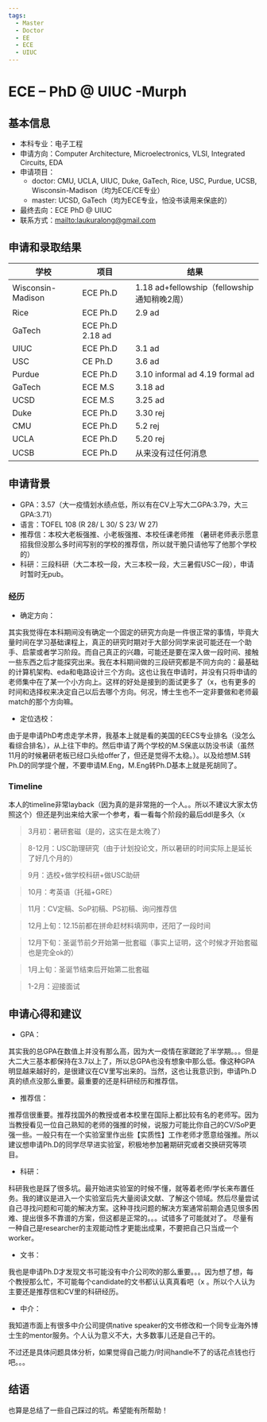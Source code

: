 ```yaml
---
tags:
  - Master
  - Doctor
  - EE
  - ECE
  - UIUC
---
```


# ECE – PhD @ UIUC -Murph

## 基本信息
- 本科专业：电子工程
- 申请方向：Computer Architecture, Microelectronics, VLSI, Integrated Circuits, EDA 
- 申请项目：
	- doctor: CMU, UCLA, UIUC, Duke, GaTech, Rice, USC, Purdue, UCSB, Wisconsin-Madison（均为ECE/CE专业）
	- master: UCSD, GaTech（均为ECE专业，怕没书读用来保底的）
- 最终去向：ECE PhD @ UIUC
- 联系方式：<mailto:laukuralong@gmail.com>

## 申请和录取结果
| 学校 | 项目 | 结果 |
| ---- | ---- | ---- |
|Wisconsin-Madison | ECE Ph.D |	1.18 ad+fellowship（fellowship通知稍晚2周）|
|Rice |	ECE Ph.D |	2.9 ad |
|GaTech | ECE Ph.D	2.18 ad |
|UIUC | ECE Ph.D | 3.1 ad |
|USC | CE Ph.D | 3.6 ad |
|Purdue	| ECE Ph.D | 3.10 informal ad 4.19 formal ad |
|GaTech	| ECE M.S | 3.18 ad |
|UCSD |	ECE M.S	| 3.25 ad |
|Duke | ECE Ph.D | 3.30 rej |
|CMU | ECE Ph.D	| 5.2 rej |
|UCLA |	ECE Ph.D |	5.20 rej |
|UCSB |	ECE Ph.D | 从来没有过任何消息 |

## 申请背景
- GPA：3.57（大一疫情划水绩点低，所以有在CV上写大二GPA:3.79，大三GPA:3.71）
- 语言：TOFEL 108 (R 28/ L 30/ S 23/ W 27)
- 推荐信：本校大老板强推、小老板强推、本校任课老师推
（暑研老师表示愿意招我但没那么多时间写别的学校的推荐信，所以就干脆只请他写了他那个学校的）
- 科研：三段科研（大二本校一段，大三本校一段，大三暑假USC一段），申请时暂时无pub。

### 经历

- 确定方向：

其实我觉得在本科期间没有确定一个固定的研究方向是一件很正常的事情，毕竟大量时间在学习基础课程上，真正的研究时期对于大部分同学来说可能还在一个助手、启蒙或者学习阶段。而自己真正的兴趣，可能还是要在深入做一段时间、接触一些东西之后才能探究出来。我在本科期间做的三段研究都是不同方向的：最基础的计算机架构、eda和电路设计三个方向。这也让我在申请时，并没有只将申请的老师集中在了某一个小方向上。这样的好处是接到的面试更多了（x，也有更多的时间和选择权来决定自己以后去哪个方向。何况，博士生也不一定非要做和老师最match的那个方向嘛。

- 定位选校：

由于是申请PhD考虑走学术界，我基本上就是看的美国的EECS专业排名（没怎么看综合排名），从上往下申的。然后申请了两个学校的M.S保底以防没书读（虽然11月的时候暑研老板已经口头给offer了，但还是觉得不太稳。）。以及给想M.S转Ph.D的同学提个醒，不要申请M.Eng，M.Eng转Ph.D基本上就是死胡同了。

### Timeline

本人的timeline非常layback（因为真的是非常拖的一个人。。所以不建议大家太仿照这个）但还是列出来给大家一个参考，看一看每个阶段的最后ddl是多久（x

> 3月初：暑研套磁（是的，这实在是太晚了）

> 8-12月：USC助理研究（由于计划投论文，所以暑研的时间实际上是延长了好几个月的）

> 9月：选校+做学校科研+做USC助研

> 10月：考英语（托福+GRE）

> 11月：CV定稿、SoP初稿、PS初稿、询问推荐信

> 12月上旬：12.15前都在拼命赶材料填网申，还阳了一段时间

> 12月下旬：圣诞节前夕开始第一批套磁（事实上证明，这个时候才开始套磁也是完全ok的）
 
> 1月上旬：圣诞节结束后开始第二批套磁

> 1-2月：迎接面试

## 申请心得和建议

- GPA：

其实我的总GPA在数值上并没有那么高，因为大一疫情在家蹉跎了半学期。。。但是大二大三基本都保持在3.7以上了，所以总GPA也没有想象中那么低。像这种GPA明显越来越好的，是很建议在CV里写出来的。当然，这也让我意识到，申请Ph.D真的绩点没那么重要。最重要的还是科研经历和推荐信。

- 推荐信：

推荐信很重要。推荐找国外的教授或者本校里在国际上都比较有名的老师写。因为当教授看见一位自己熟知的老师的强推的时候，说服力可能比你自己的CV/SoP更强一些。一般只有在一个实验室里作出些【实质性】工作老师才愿意给强推。所以建议想申请Ph.D的同学尽早进实验室，积极地参加暑期研究或者交换研究等项目。

- 科研：

科研我也是踩了很多坑。最开始进实验室的时候不懂，就等着老师/学长来布置任务。我的建议是进入一个实验室后先大量阅读文献、了解这个领域。然后尽量尝试自己寻找问题和可能的解决方案。这种寻找问题的解决方案通常前期会遇见很多困难、提出很多不靠谱的方案，但这都是正常的。。。试错多了可能就对了。
	尽量有一种自己是researcher的主观能动性才更能出成果，不要把自己只当成一个worker。

- 文书：

我也是申请Ph.D才发现文书可能没有中介公司吹的那么重要。。。因为想了想，每个教授那么忙，不可能每个candidate的文书都认认真真看吧（x 。所以个人认为主要还是推荐信和CV里的科研经历。

- 中介：

我知道市面上有很多中介公司提供native speaker的文书修改和一个同专业海外博士生的mentor服务。个人认为意义不大，大多数事儿还是自己干的。

不过还是具体问题具体分析，如果觉得自己能力/时间handle不了的话花点钱也行吧。。。

## 结语

也算是总结了一些自己踩过的坑。希望能有所帮助！